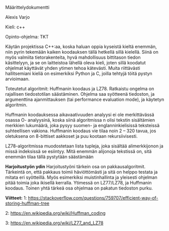 Määrittelydokumentti

Alexis Varjo

Kieli: c++

Opinto-ohjelma: TKT

Käytän projektissa C++:aa, koska haluan oppia kyseistä kieltä enemmän, niin pyrin
tekemään kaiken koodauksen tällä hetkellä sillä kielellä. Siinä on myös valmiita
tietorakenteita, hyvä mahdollisuus bittitason tiedon käsittelyyn, ja se on laitteistoa lähellä
oleva kieli, joten sillä koodatut ohjelmat käyttävät yhden ytimen tehoa kätevästi.
Muita riittävästi hallitsemiani kieliä on esimerkiksi Python ja C, joilla tehtyjä töitä pystyn
arvioimaan.

Toteutetut algoritmit: Huffmanin koodaus ja LZ78.
Ratkaistu ongelma on rajallisen tiedostotilan säästäminen.
Ohjelma saa syötteenä tiedoston, ja argumenttina ajanmittauksen (tai performance
evaluation mode), ja käytetyn algoritmin.

Huffmanin koodauksessa aikavaativuuden analyysi ei ole merkittävässä osassa O-
analyysinä, koska siinä algoritmissa n olisi tekstin sisältämien merkkien lukumäärä, joka
pysyy suomen- ja englanninkielisissä teksteissä suhteellisen vakiona. Huffmanin
koodaus vie tilaa noin 2 – 320 tavua, jos oletuksena on 8-bittiset aakkoset ja puu
kootaan rekursiivisesti.

LZ78-algoritmissa muodostetaan lista tupleja, joka sisältää alimerkkijonon ja missä indeksissä se esiintyy. Mitä enemmän alijonoja tekstissä on, sitä enemmän tilaa tällä pystytään säästämään

**Harjoitustyön ydin**
Harjoitustyöni tärkein osa on pakkausalgoritmit. Tärkeintä on, että pakkaus toimii
häviöttömästi ja sitä on helppo testata ja mitata eri syötteillä. Myös esimerkiksi
muistinhallinta ja yleisesti ohjelman pitää toimia joka ikisellä kerralla. Ytimessä on
LZ77/LZ78, ja Huffmanin koodaus. Toinen yhtä tärkeä osa ohjelmaa on pakatun tiedoston purku.

**Viitteet:**
1: https://stackoverflow.com/questions/759707/efficient-way-of-storing-huffman-tree

2: https://en.wikipedia.org/wiki/Huffman_coding

3: https://en.wikipedia.org/wiki/LZ77_and_LZ78
